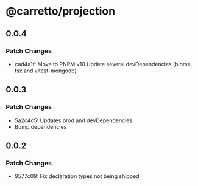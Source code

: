 # @carretto/projection

## 0.0.4

### Patch Changes

- cad4a1f: Move to PNPM v10
  Update several devDependencies (biome, tsx and vitest-mongodb)

## 0.0.3

### Patch Changes

- 5a2c4c5: Updates prod and devDependencies
- Bump dependencies

## 0.0.2

### Patch Changes

- 9577c09: Fix declaration types not being shipped
